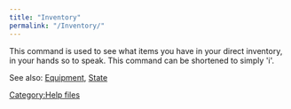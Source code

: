 ```yaml
---
title: "Inventory"
permalink: "/Inventory/"
---
```


This command is used to see what items you have in your direct
inventory, in your hands so to speak. This command can be shortened to
simply 'i'.

See also: [Equipment](Equipment "wikilink"), [State](State "wikilink")

[Category:Help files](Category:Help_files "wikilink")